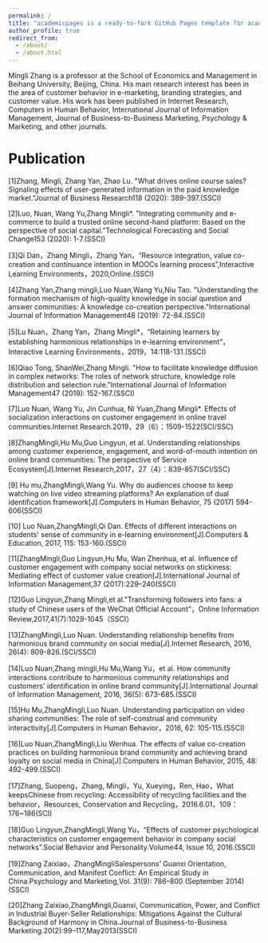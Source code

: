 ```yaml
---
permalink: /
title: "academicpages is a ready-to-fork GitHub Pages template for academic personal websites"
author_profile: true
redirect_from: 
  - /about/
  - /about.html
---
```


Mingli Zhang is a professor at the School of Economics and Management in Beihang University, Beijing, China. His main research interest has been in the area of customer behavior in e-marketing, branding strategies, and customer value. His work has been published in Internet Research, Computers in Human Behavior, International Journal of Information Management, Journal of Business-to-Business Marketing, Psychology & Marketing, and other journals.

Publication
======
[1]Zhang, Mingli, Zhang Yan, Zhao Lu. "What drives online course sales? Signaling effects of user-generated information in the paid knowledge market."Journal of Business Research118 (2020): 389-397.(SSCI)<br>


[2]Luo, Nuan, Wang Yu,Zhang Mingli*. "Integrating community and e-commerce to build a trusted online second-hand platform: Based on the perspective of social capital."Technological Forecasting and Social Change153 (2020): 1-7.(SSCI)<br>


[3]Qi Dan，Zhang Mingli，Zhang Yan，“Resource integration, value co-creation and continuance intention in MOOCs learning process”,Interactive Learning Environments，2020,Online.(SSCI)


[4]Zhang Yan,Zhang mingli,Luo Nuan,Wang Yu,Niu Tao. "Understanding the formation mechanism of high-quality knowledge in social question and answer communities: A knowledge co-creation perspective."International Journal of Information Management48 (2019): 72-84.(SSCI)<br>


[5]Lu Nuan，Zhang Yan，Zhang Mingli*，“Retaining learners by establishing harmonious relationships in e-learning environment”，Interactive Learning Environments，2019，14:118-131.(SSCI)<br>


[6]Qiao Tong, ShanWei,Zhang Mingli. "How to facilitate knowledge diffusion in complex networks: The roles of network structure, knowledge role distribution and selection rule."International Journal of Information Management47 (2019): 152-167.(SSCI)<br>


[7]Luo Nuan, Wang Yu, Jin Cunhua, Ni Yuan,Zhang Mingli*. Effects of socialization interactions on customer engagement in online travel communities.Internet Research.2019，29（6）：1509-1522(SCI/SSC)<br>


[8]ZhangMingli,Hu Mu,Guo Lingyun, et al. Understanding relationships among customer experience, engagement, and word-of-mouth intention on online brand communities: The perspective of Service Ecosystem[J].Internet Research,2017，27（4）：839-857(SCI/SSC)


[9] Hu mu,ZhangMingli,Wang Yu. Why do audiences choose to keep watching on live video streaming platforms? An explanation of dual identification framework[J].Computers in Human Behavior, 75 (2017) 594-606(SSCI)


[10] Luo Nuan,ZhangMingli,Qi Dan. Effects of different interactions on students' sense of community in e-learning environment[J].Computers & Education, 2017, 115: 153-160.(SSCI)<br>


[11]ZhangMingli,Guo Lingyun,Hu Mu, Wan Zhenhua, et al. Influence of customer engagement with company social networks on stickiness: Mediating effect of customer value creation[J].International Journal of Information Management,37 (2017):229–240(SSCI)<br>


[12]Guo Lingyun,Zhang Mingli,et al."Transforming followers into fans: a study of Chinese users of the WeChat Official Account"，Online Information Review,2017,41(7):1029-1045（SSCI）<br>


[13]ZhangMingli,Luo Nuan. Understanding relationship benefits from harmonious brand community on social media[J].Internet Research, 2016, 26(4): 809-826.(SCI/SSCI)<br>


[14]Luo Nuan,Zhang mingli,Hu Mu,Wang Yu，et al. How community interactions contribute to harmonious community relationships and customers’ identification in online brand community[J].International Journal of Information Management, 2016, 36(5): 673-685.(SSCI)<br>


[15]Hu Mu,ZhangMingli,Luo Nuan. Understanding participation on video sharing communities: The role of self-construal and community interactivity[J].Computers in Human Behavior，2016, 62: 105-115.(SSCI)<br>


[16]Luo Nuan,ZhangMingli,Liu Wenhua. The effects of value co-creation practices on building harmonious brand community and achieving brand loyalty on social media in China[J].Computers in Human Behavior, 2015, 48: 492-499.(SSCI)<br>


[17]Zhang, Suopeng，Zhang, Mingli，Yu, Xueying，Ren, Hao，What keepsChinese from recycling: Accessibility of recycling facilities and the behavior，Resources, Conservation and Recycling，2016.6.01，109：176~186(SCI)<br>


[18]Guo Lingyun,ZhangMingli,Wang Yu，“Effects of customer psychological characteristics on customer engagement behavior in company social networks”.Social Behavior and Personality.Volume44, Issue 10, 2016.(SSCI)<br>


[19]Zhang Zaixiao，ZhangMingliSalespersons’ Guanxi Orientation, Communication, and Manifest Conflict: An Empirical Study in China.Psychology and Marketing,Vol. 31(9): 786–800 (September 2014)(SSCI)<br>


[20]Zhang Zaixiao,ZhangMingli,Guanxi, Communication, Power, and Conflict in Industrial Buyer-Seller Relationships: Mitigations Against the Cultural Background of Harmony in China.Journal of Business-to-Business Marketing.20(2):99–117,May2013(SSCI)<br>

